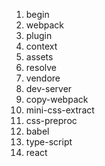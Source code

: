 1. begin
2. webpack
3. plugin
4. context
5. assets
6. resolve
7. vendore
8. dev-server
9. copy-webpack
10. mini-css-extract
11. css-preproc
12. babel
13. type-script
14. react